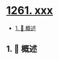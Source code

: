 # [1261. xxx](https://github.com/Tdahuyou/TNotes.leetcode/tree/main/notes/1261.%20xxx)

<!-- region:toc -->

- [1. 📝 概述](#1--概述)

<!-- endregion:toc -->

## 1. 📝 概述
